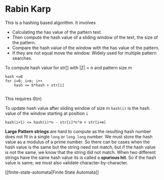 # Rabin Karp
This is a hashing based algorithm. It involves 
- Calculating the has value of the pattern text. 
- Then compute the hash value of a sliding window of the text, the size of the pattern. 
- Compare the hash value of the window with the has value of the pattern. 
- If they are not equal move the window.
Widely used for multiple pattern searches.

To compute hash value for str[] with $|\Sigma|$ = n and pattern size m
```
hash <=0
for i=0; i<m; i++
	hash <= b*hash + str[i]
	
```
This requires $\Theta(n)$

To update hash value after sliding window of size m
`hash(i)` is the hash value of the window starting at position `i`

```
hash(i+1) <= hash(i)*n - str[i]*n^m + str[i+m]
```

**Large Pattern strings** are hard to compute as the resulting hash number does not fit in a single `long` or `long long` number. 
We must store the hash value as a modulus of a prime number.  So there can be cases when the hash value is the same but the string need not match, but if the hash value is not the same, we know that the string did not match. 
When two different strings have the same hash value its is called a **spurious hit**.
So if the hash value is same, we must also validate character-by-character.

[[finite-state-automata|Finite State Automata]]